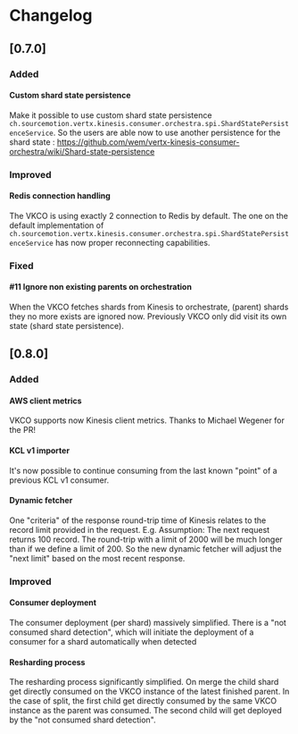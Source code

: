 # Changelog

## [0.7.0]
### Added
#### Custom shard state persistence
Make it possible to use custom shard state persistence `ch.sourcemotion.vertx.kinesis.consumer.orchestra.spi.ShardStatePersistenceService`. So the users are able now to use another persistence
for the shard state : https://github.com/wem/vertx-kinesis-consumer-orchestra/wiki/Shard-state-persistence

### Improved
#### Redis connection handling
The VKCO is using exactly 2 connection to Redis by default. The one on the default implementation of `ch.sourcemotion.vertx.kinesis.consumer.orchestra.spi.ShardStatePersistenceService`
has now proper reconnecting capabilities.
 
### Fixed
#### #11 Ignore non existing parents on orchestration
When the VKCO fetches shards from Kinesis to orchestrate, (parent) shards they no more exists are ignored now. Previously VKCO
only did visit its own state (shard state persistence).

## [0.8.0]
### Added
#### AWS client metrics
VKCO supports now Kinesis client metrics. Thanks to Michael Wegener for the PR!

#### KCL v1 importer
It's now possible to continue consuming from the last known "point" of a previous KCL v1 consumer.

#### Dynamic fetcher
One "criteria" of the response round-trip time of Kinesis relates to the record limit provided in the request.
E.g. Assumption: The next request returns 100 record. The round-trip with a limit of 2000 will be much longer than if we
define a limit of 200. So the new dynamic fetcher will adjust the "next limit" based on the most recent response.

### Improved
#### Consumer deployment
The consumer deployment (per shard) massively simplified. There is a "not consumed shard detection", which will initiate the deployment of a consumer for a shard automatically when detected

#### Resharding process
The resharding process significantly simplified. On merge the child shard get directly consumed on the VKCO instance of the latest finished parent. 
In the case of split, the first child get directly consumed by the same VKCO instance as the parent was consumed. 
The second child will get deployed by the "not consumed shard detection".
